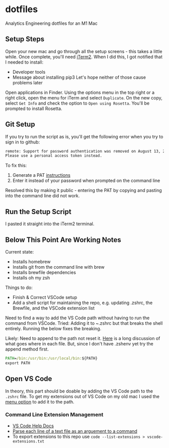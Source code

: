 # dotfiles

Analytics Engineering dotfiles for an M1 Mac

## Setup Steps

Open your new mac and go through all the setup screens - this takes a little while.
Once complete, you'll need [iTerm2](https://iterm2.com/). When I did this, I got notified that I needed to install:

* Developer tools
* Message about installing pip3
Let's hope neither of those cause problems later

Open applications in Finder. Using the options menu in the top right or a right
 click, open the menu for iTerm and select `Duplicate`. On the new copy, select
 `Get Info` and check the option to `Open using Rosetta`. You'll be prompted to
 install Rosetta.

## Git Setup

If you try to run the script as is, you'll get the following error when you
 try to sign in to github:

```cmd
remote: Support for password authentication was removed on August 13, 2021. 
Please use a personal access token instead.
```

To fix this:

1. Generate a PAT [instructions](https://docs.github.com/en/authentication/keeping-your-account-and-data-secure/creating-a-personal-access-token)
2. Enter it instead of your password when prompted on the command line

Resolved this by making it public - entering the PAT by copying and pasting into the command line did not work.

## Run the Setup Script

I pasted it straight into the iTerm2 terminal.

## Below This Point Are Working Notes

Current state:

* Installs homebrew
* Installs git from the command line with brew
* Installs brewfile dependencies
* Installs oh my zsh

Things to do:

* Finish & Correct VSCode setup
* Add a shell script for maintaining the repo, e.g. updating .zshrc, the Brewfile, and the VSCode extension list

Need to find a way to add the VS Code path without having to run the command from VSCode.
Tried: Adding it to ~.zshrc but that breaks the shell entirely. Running the below fixes the breaking.

Likely: Need to append to the path not reset it. [Here](https://unix.stackexchange.com/questions/71253/what-should-shouldnt-go-in-zshenv-zshrc-zlogin-zprofile-zlogout?newreg=741ab675789d4b1ba96862d40c2bb2d7)
is a long discussion of what goes where in each file. But, since I don't have .zshenv yet try the append method first.

```cmd
PATH=/bin:/usr/bin:/usr/local/bin:${PATH}
export PATH
```

## Open VS Code

In theory, this part should be doable by adding the VS Code path to the `.zshrc` file.
To get my extensions out of VS Code on my old mac I used the [menu option](https://stackoverflow.com/questions/29955500/code-not-working-in-command-line-for-visual-studio-code-on-osx-mac) to add it to the path.

### Command Line Extension Management

* [VS Code Help Docs](https://code.visualstudio.com/docs/editor/extension-marketplace#_command-line-extension-management)
* [Parse each line of a text file as an arguement to a command](https://unix.stackexchange.com/questions/149726/how-to-parse-each-line-of-a-text-file-as-an-argument-to-a-command)
* To export extensions to this repo use `code --list-extensions > vscode-extensions.txt`
